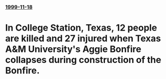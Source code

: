 ### [1999-11-18](/news/1999/11/18/index.md)

#  In College Station, Texas, 12 people are killed and 27 injured when Texas A&M University's Aggie Bonfire collapses during construction of the Bonfire.



